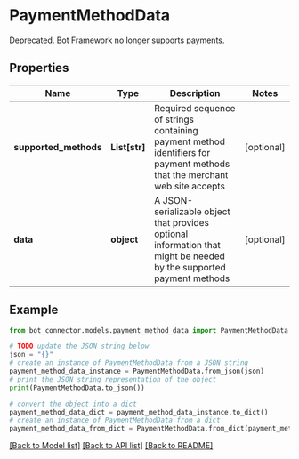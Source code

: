 # PaymentMethodData

Deprecated. Bot Framework no longer supports payments.

## Properties

Name | Type | Description | Notes
------------ | ------------- | ------------- | -------------
**supported_methods** | **List[str]** | Required sequence of strings containing payment method identifiers for payment methods that the merchant web site accepts | [optional] 
**data** | **object** | A JSON-serializable object that provides optional information that might be needed by the supported payment methods | [optional] 

## Example

```python
from bot_connector.models.payment_method_data import PaymentMethodData

# TODO update the JSON string below
json = "{}"
# create an instance of PaymentMethodData from a JSON string
payment_method_data_instance = PaymentMethodData.from_json(json)
# print the JSON string representation of the object
print(PaymentMethodData.to_json())

# convert the object into a dict
payment_method_data_dict = payment_method_data_instance.to_dict()
# create an instance of PaymentMethodData from a dict
payment_method_data_from_dict = PaymentMethodData.from_dict(payment_method_data_dict)
```
[[Back to Model list]](../README.md#documentation-for-models) [[Back to API list]](../README.md#documentation-for-api-endpoints) [[Back to README]](../README.md)


